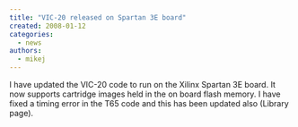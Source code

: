```yaml
---
title: "VIC-20 released on Spartan 3E board"
created: 2008-01-12
categories: 
  - news
authors: 
  - mikej
---
```


I have updated the VIC-20 code to run on the Xilinx Spartan 3E board. It now supports cartridge images held in the on board flash memory. I have fixed a timing error in the T65 code and this has been updated also (Library page).
